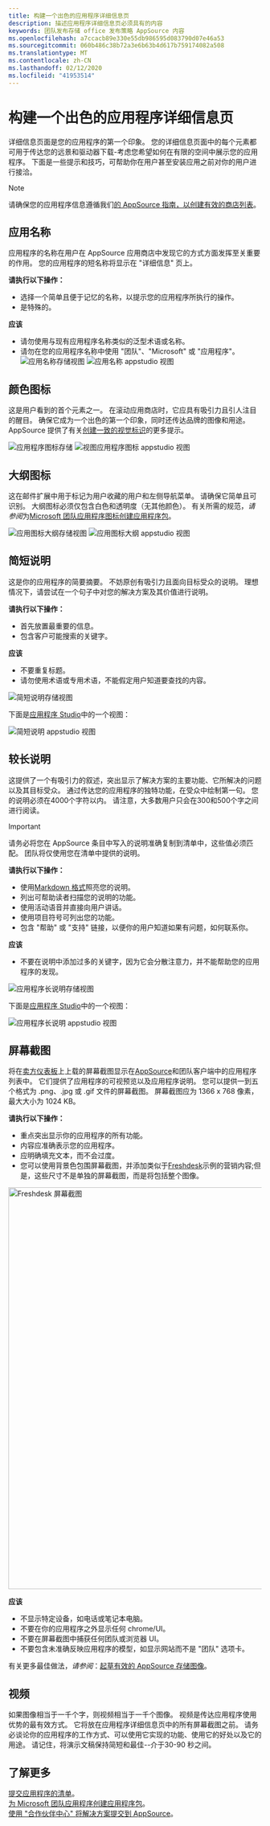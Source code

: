 ```yaml
---
title: 构建一个出色的应用程序详细信息页
description: 描述应用程序详细信息页必须具有的内容
keywords: 团队发布存储 office 发布策略 AppSource 内容
ms.openlocfilehash: a7ccacb89e330e55db986595d083790d07e46a53
ms.sourcegitcommit: 060b486c38b72a3e6b63b4d617b759174082a508
ms.translationtype: MT
ms.contentlocale: zh-CN
ms.lasthandoff: 02/12/2020
ms.locfileid: "41953514"
---
```

# <a name="build-a-great-app-details-page"></a>构建一个出色的应用程序详细信息页

详细信息页面是您的应用程序的第一个印象。 您的详细信息页面中的每个元素都可用于传达您的远景和驱动器下载-考虑您希望如何在有限的空间中展示您的应用程序。 下面是一些提示和技巧，可帮助你在用户甚至安装应用之前对你的用户进行接洽。

> [!NOTE]
> 请确保您的应用程序信息遵循我们[的 AppSource 指南，以创建有效的商店列表](/office/dev/store/create-effective-office-store-listings)。

## <a name="app-name"></a>应用名称

应用程序的名称在用户在 AppSource 应用商店中发现它的方式方面发挥至关重要的作用。 您的应用程序的短名称将显示在 "详细信息" 页上。

**请执行以下操作：**

* 选择一个简单且便于记忆的名称，以提示您的应用程序所执行的操作。
* 是特殊的。

**应该**

* 请勿使用与现有应用程序名称类似的泛型术语或名称。
* 请勿在您的应用程序名称中使用 "团队"、"Microsoft" 或 "应用程序"。
![应用名称存储视图](~/assets/images/store-detail-page/AppName-02.png)
![应用名称 appstudio 视图](~/assets/images/store-detail-page/AppName-01.png)

## <a name="color-icon"></a>颜色图标

这是用户看到的首个元素之一。 在滚动应用商店时，它应具有吸引力且引人注目的醒目。 确保它成为一个出色的第一个印象，同时还传达品牌的图像和用途。 AppSource 提供了有关[创建一致的视觉标识](/office/dev/store/create-effective-office-store-listings#create-a-consistent-visual-identity)的更多提示。

![应用程序图标存储](~/assets/images/store-detail-page/AppIcon-02.png)
![视图应用程序图标 appstudio 视图](~/assets/images/store-detail-page/AppIcon-01.png)

## <a name="outline-icon"></a>大纲图标

这在邮件扩展中用于标记为用户收藏的用户和左侧导航菜单。 请确保它简单且可识别。 大纲图标必须仅包含白色和透明度（无其他颜色）。 有关所需的规范，*请参阅*为[Microsoft 团队应用程序图标创建应用程序包](../../../build-and-test/apps-package.md#icons)。

![应用图标大纲存储视图](~/assets/images/store-detail-page/AppIconOutline-02.png)
![应用图标大纲 appstudio 视图](~/assets/images/store-detail-page/AppIconOutline-01.png)

## <a name="short-description"></a>简短说明

这是你的应用程序的简要摘要。 不妨原创有吸引力且面向目标受众的说明。 理想情况下，请尝试在一个句子中对您的解决方案及其价值进行说明。

**请执行以下操作：**

* 首先放置最重要的信息。
* 包含客户可能搜索的关键字。

**应该**

* 不要重复标题。
* 请勿使用术语或专用术语，不能假定用户知道要查找的内容。

![简短说明存储视图](~/assets/images/store-detail-page/ShortDescription-02.png)

下面是[应用程序 Studio](https://aka.ms/InstallTeamsAppStudio)中的一个视图：

![简短说明 appstudio 视图](~/assets/images/store-detail-page/ShortDescription-01.png)

## <a name="long-description"></a>较长说明

这提供了一个有吸引力的叙述，突出显示了解决方案的主要功能、它所解决的问题以及其目标受众。 通过传达您的应用程序的独特功能，在受众中绘制第一句。 您的说明必须在4000个字符以内。 请注意，大多数用户只会在300和500个字之间进行阅读。

>[!IMPORTANT]
> 请务必将您在 AppSource 条目中写入的说明准确复制到清单中，这些值必须匹配。 团队将仅使用您在清单中提供的说明。

**请执行以下操作：**

* 使用[Markdown 格式](https://support.office.com/article/use-markdown-formatting-in-teams-4d10bd65-55e2-4b2d-a1f3-2bebdcd2c772)照亮您的说明。  
* 列出可帮助读者扫描您的说明的功能。
* 使用活动语音并直接向用户讲话。
* 使用项目符号可列出您的功能。
* 包含 "帮助" 或 "支持" 链接，以便你的用户知道如果有问题，如何联系你。

**应该**

* 不要在说明中添加过多的关键字，因为它会分散注意力，并不能帮助您的应用程序的发现。

![应用程序长说明存储视图](~/assets/images/store-detail-page/LongDescription-02.png)

下面是[应用程序 Studio](https://aka.ms/InstallTeamsAppStudio)中的一个视图：

![应用程序长说明 appstudio 视图](~/assets/images/store-detail-page/LongDescription-01.png)

## <a name="screenshots"></a>屏幕截图

将在[卖方仪表板](https://sellerdashboard.microsoft.com/Registration)上上载的屏幕截图显示在[AppSource](https://appsource.microsoft.com/marketplace/apps?product=office%3Bteams&page=1)和团队客户端中的应用程序列表中。 它们提供了应用程序的可视预览以及应用程序说明。
您可以提供一到五个格式为 .png、.jpg 或 .gif 文件的屏幕截图。 屏幕截图应为 1366 x 768 像素，最大大小为 1024 KB。

**请执行以下操作：**

* 重点突出显示你的应用程序的所有功能。
* 内容应准确表示您的应用程序。
* 应明确填充文本，而不会过度。
* 您可以使用背景色包围屏幕截图，并添加类似于[Freshdesk](https://appsource.microsoft.com/product/office/WA104381505?src=office&tab=Overview)示例的营销内容;但是，这些尺寸不是单独的屏幕截图，而是将包括整个图像。

<img width="800px" title="Freshdesk 屏幕截图" src="~/assets/images/freshdesk.png" />

**应该**

* 不显示特定设备，如电话或笔记本电脑。
* 不要在你的应用程序之外显示任何 chrome/UI。
* 不要在屏幕截图中捕获任何团队或浏览器 UI。
* 不要包含未准确反映应用程序的模型，如显示网站而不是 "团队" 选项卡。

有关更多最佳做法，*请参阅*：[起草有效的 AppSource 存储图像](/office/dev/store/craft-effective-appsource-store-images)。

## <a name="videos"></a>视频

如果图像相当于一千个字，则视频相当于一千个图像。 视频是传达应用程序使用优势的最有效方式。 它将放在应用程序详细信息页中的所有屏幕截图之前。 请务必谈论你的应用程序的工作方式、可以使用它实现的功能、使用它的好处以及它的用途。 请记住，将演示文稿保持简短和最佳--介于30-90 秒之间。

## <a name="learn-more"></a>了解更多

[提交应用程序的清单](~/concepts/deploy-and-publish/appsource/publish.md)。  
[为 Microsoft 团队应用程序创建应用程序包](~/concepts/build-and-test/apps-package.md)。  
[使用 "合作伙伴中心" 将解决方案提交到 AppSource](/office/dev/store/use-partner-center-to-submit-to-appsource)。
